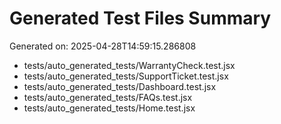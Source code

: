 # Generated Test Files Summary

Generated on: 2025-04-28T14:59:15.286808

- tests/auto_generated_tests/WarrantyCheck.test.jsx
- tests/auto_generated_tests/SupportTicket.test.jsx
- tests/auto_generated_tests/Dashboard.test.jsx
- tests/auto_generated_tests/FAQs.test.jsx
- tests/auto_generated_tests/Home.test.jsx

